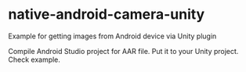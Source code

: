 # native-android-camera-unity
Example for getting images from Android device via Unity plugin

Compile Android Studio project for AAR file.
Put it to your Unity project. 
Check example.